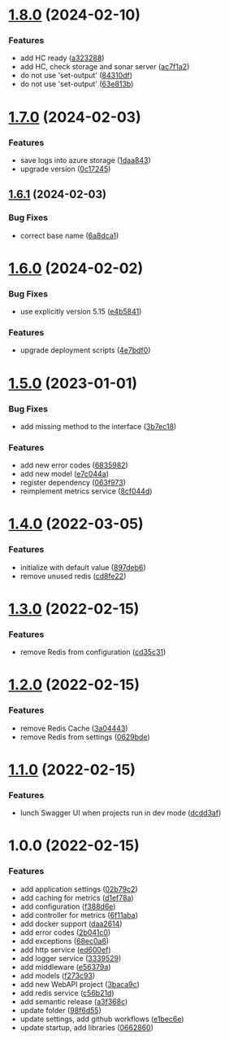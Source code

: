 # [1.8.0](https://github.com/TomaszKandula/SonarQubeOnAzure/compare/v1.7.0...v1.8.0) (2024-02-10)


### Features

* add HC ready ([a323288](https://github.com/TomaszKandula/SonarQubeOnAzure/commit/a323288b1e0392e26d1cf4cc00d16c9f7977a495))
* add HC, check storage and sonar server ([ac7f1a2](https://github.com/TomaszKandula/SonarQubeOnAzure/commit/ac7f1a2b4f5232ae7569baeade95a5ab495179a7))
* do not use 'set-output' ([84310df](https://github.com/TomaszKandula/SonarQubeOnAzure/commit/84310dfd0931d81526634dc3e35087c3857bc880))
* do not use 'set-output' ([63e813b](https://github.com/TomaszKandula/SonarQubeOnAzure/commit/63e813b3790bbd3ca89f6c1fc865f300ed783eea))

# [1.7.0](https://github.com/TomaszKandula/SonarQubeOnAzure/compare/v1.6.1...v1.7.0) (2024-02-03)


### Features

* save logs into azure storage ([1daa843](https://github.com/TomaszKandula/SonarQubeOnAzure/commit/1daa84344b04b875fc671493cc439aad7c9d4a35))
* upgrade version ([0c17245](https://github.com/TomaszKandula/SonarQubeOnAzure/commit/0c172453f1796a3d74922cd8a67ffd29c196f3fc))

## [1.6.1](https://github.com/TomaszKandula/SonarQubeOnAzure/compare/v1.6.0...v1.6.1) (2024-02-03)


### Bug Fixes

* correct base name ([6a8dca1](https://github.com/TomaszKandula/SonarQubeOnAzure/commit/6a8dca1940cb1578872c7212981aa2edaa561595))

# [1.6.0](https://github.com/TomaszKandula/SonarQubeOnAzure/compare/v1.5.0...v1.6.0) (2024-02-02)


### Bug Fixes

* use explicitly version 5.15 ([e4b5841](https://github.com/TomaszKandula/SonarQubeOnAzure/commit/e4b584138c36808375880256cdfda209f12ddcd5))


### Features

* upgrade deployment scripts ([4e7bdf0](https://github.com/TomaszKandula/SonarQubeOnAzure/commit/4e7bdf0bf8ec3fe4b949fd1178b18f4c6517c05e))

# [1.5.0](https://github.com/TomaszKandula/SonarQubeOnAzure/compare/v1.4.0...v1.5.0) (2023-01-01)


### Bug Fixes

* add missing method to the interface ([3b7ec18](https://github.com/TomaszKandula/SonarQubeOnAzure/commit/3b7ec184e7f550b7710c4108291e149fb32361ce))


### Features

* add new error codes ([6835982](https://github.com/TomaszKandula/SonarQubeOnAzure/commit/683598245de370d5d847bb914b7bcaa65b81a2c2))
* add new model ([e7c044a](https://github.com/TomaszKandula/SonarQubeOnAzure/commit/e7c044a2d7c966cb1ddde9ac67e3dcac4ee33484))
* register dependency ([063f973](https://github.com/TomaszKandula/SonarQubeOnAzure/commit/063f973217ab4f9f83d34c2ca7d74d1810bfdef1))
* reimplement metrics service ([8cf044d](https://github.com/TomaszKandula/SonarQubeOnAzure/commit/8cf044d5522ca60d66596a575f6825d87ee6676a))

# [1.4.0](https://github.com/TomaszKandula/SonarQubeOnAzure/compare/v1.3.0...v1.4.0) (2022-03-05)


### Features

* initialize with default value ([897deb6](https://github.com/TomaszKandula/SonarQubeOnAzure/commit/897deb6337cc42bc58714f7cbb9d50e5e0923ba7))
* remove unused redis ([cd8fe22](https://github.com/TomaszKandula/SonarQubeOnAzure/commit/cd8fe2257f3cdb3652fca5881101b7f6b49f0164))

# [1.3.0](https://github.com/TomaszKandula/SonarQubeOnAzure/compare/v1.2.0...v1.3.0) (2022-02-15)


### Features

* remove Redis from configuration ([cd35c31](https://github.com/TomaszKandula/SonarQubeOnAzure/commit/cd35c316ce75c0ef7c208a48412aee748b053188))

# [1.2.0](https://github.com/TomaszKandula/SonarQubeOnAzure/compare/v1.1.0...v1.2.0) (2022-02-15)


### Features

* remove Redis Cache ([3a04443](https://github.com/TomaszKandula/SonarQubeOnAzure/commit/3a04443c4d9b280e68e9ab2e2ddc5ad52ff8a1e4))
* remove Redis from settings ([0629bde](https://github.com/TomaszKandula/SonarQubeOnAzure/commit/0629bde76a2b1ae3dcfb8b4919c1593709a3f5e1))

# [1.1.0](https://github.com/TomaszKandula/SonarQubeOnAzure/compare/v1.0.0...v1.1.0) (2022-02-15)


### Features

* lunch Swagger UI when projects run in dev mode ([dcdd3af](https://github.com/TomaszKandula/SonarQubeOnAzure/commit/dcdd3afdf730894987c5a87a9b364e9f409b82a3))

# 1.0.0 (2022-02-15)


### Features

* add application settings ([02b79c2](https://github.com/TomaszKandula/SonarQubeOnAzure/commit/02b79c2b9e1f18c323c5f0fcde6f0a1e1c663617))
* add caching for metrics ([d1ef78a](https://github.com/TomaszKandula/SonarQubeOnAzure/commit/d1ef78a403f4c4fddd2d44ef94399dde5f43314b))
* add configuration ([f388d6e](https://github.com/TomaszKandula/SonarQubeOnAzure/commit/f388d6ec5e06ac60e700434b50da42ab2d5759eb))
* add controller for metrics ([6f11aba](https://github.com/TomaszKandula/SonarQubeOnAzure/commit/6f11aba5b5ef14863f2bc799e7818751668bf8db))
* add docker support ([daa2614](https://github.com/TomaszKandula/SonarQubeOnAzure/commit/daa2614b50701d9d5dc534b008e925912e237901))
* add error codes ([2b041c0](https://github.com/TomaszKandula/SonarQubeOnAzure/commit/2b041c0b4a95401104600d03aebca4991643baf4))
* add exceptions ([68ec0a6](https://github.com/TomaszKandula/SonarQubeOnAzure/commit/68ec0a669c91d3fb2ce73eecad51b1f29e06a994))
* add http service ([ed600ef](https://github.com/TomaszKandula/SonarQubeOnAzure/commit/ed600efd41bee5a55d9b14be1677b4a51f1eb22a))
* add logger service ([3339529](https://github.com/TomaszKandula/SonarQubeOnAzure/commit/3339529831c23b925288fc1d9801311ce28a3e90))
* add middleware ([e56379a](https://github.com/TomaszKandula/SonarQubeOnAzure/commit/e56379a3c891bf0c68dc4b5a498237659b75b1b3))
* add models ([f273c93](https://github.com/TomaszKandula/SonarQubeOnAzure/commit/f273c933115c7773cc2d81dfbe5dfb8bb2a57f6c))
* add new WebAPI project ([3baca9c](https://github.com/TomaszKandula/SonarQubeOnAzure/commit/3baca9c8f9816bf251b43371d7b94a577c6647ba))
* add redis service ([c56b21d](https://github.com/TomaszKandula/SonarQubeOnAzure/commit/c56b21d7cd206653a774dec38f3c175cf0df02ee))
* add semantic release ([a3f368c](https://github.com/TomaszKandula/SonarQubeOnAzure/commit/a3f368cc7776a327a8d28d63fa8634a8a549d2a8))
* update folder ([98f6d55](https://github.com/TomaszKandula/SonarQubeOnAzure/commit/98f6d55d6571237b463c77a8472762e45ee6aa3f))
* update settings, add github workflows ([e1bec6e](https://github.com/TomaszKandula/SonarQubeOnAzure/commit/e1bec6ed57d0ad5a4b91680910763308f0d1d37d))
* update startup, add libraries ([0662860](https://github.com/TomaszKandula/SonarQubeOnAzure/commit/066286096a9889bef19441407c603e72897cda6b))
